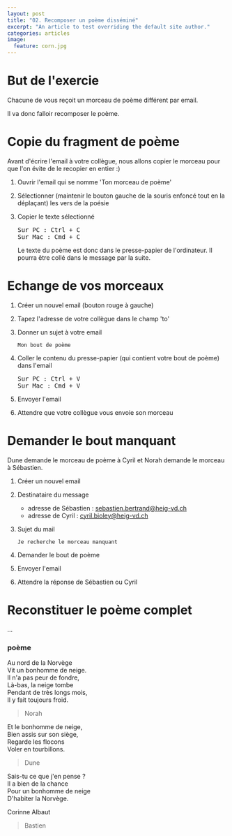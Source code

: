```yaml
---
layout: post
title: "02. Recomposer un poème disséminé"
excerpt: "An article to test overriding the default site author."
categories: articles
image:
  feature: corn.jpg  
---
```


# But de l'exercie

Chacune de vous reçoit un morceau de poème différent par email.

Il va donc falloir recomposer le poème.

# Copie du fragment de poème

Avant d'écrire l'email à votre collègue, nous allons copier le morceau pour que l'on évite de le recopier en entier :)

1.  Ouvrir l'email qui se nomme 'Ton morceau de poème'

2.  Sélectionner (maintenir le bouton gauche de la souris enfoncé tout en la déplaçant) les vers de la poésie

3.  Copier le texte sélectionné

    <pre>
    Sur PC : Ctrl + C
    Sur Mac : Cmd + C
    </pre>


    Le texte du poème est donc dans le presse-papier de l'ordinateur. Il pourra être collé dans le message par la suite.

# Echange de vos morceaux

1.  Créer un nouvel email (bouton rouge à gauche)

2.  Tapez l'adresse de votre collègue dans le champ 'to'

3.  Donner un sujet à votre email

    ```
    Mon bout de poème
    ```
4.  Coller le contenu du presse-papier (qui contient votre bout de poème) dans l'email

    <pre>
    Sur PC : Ctrl + V
    Sur Mac : Cmd + V
    </pre>

5.  Envoyer l'email

6.  Attendre que votre collègue vous envoie son morceau

# Demander le bout manquant

Dune demande le morceau de poème à Cyril et Norah demande le morceau à Sébastien.

1.  Créer un nouvel email

2.  Destinataire du message

    * adresse de Sébastien : sebastien.bertrand@heig-vd.ch
    * adresse de Cyril : cyril.bioley@heig-vd.ch

3.  Sujet du mail

    ```
    Je recherche le morceau manquant
    ```

4.  Demander le bout de poème

5.  Envoyer l'email

6.  Attendre la réponse de Sébastien ou Cyril


# Reconstituer le poème complet

...

### poème

Au nord de la Norvège<br>
Vit un bonhomme de neige.<br>
Il n'a pas peur de fondre,<br>
Là-bas, la neige tombe<br>
Pendant de très longs mois,<br>
Il y fait toujours froid.<br>

> Norah

Et le bonhomme de neige,<br>
Bien assis sur son siège,<br>
Regarde les flocons<br>
Voler en tourbillons.<br>

> Dune

Sais-tu ce que j'en pense ?<br>
Il a bien de la chance<br>
Pour un bonhomme de neige<br>
D'habiter la Norvège.<br>

Corinne Albaut

> Bastien
